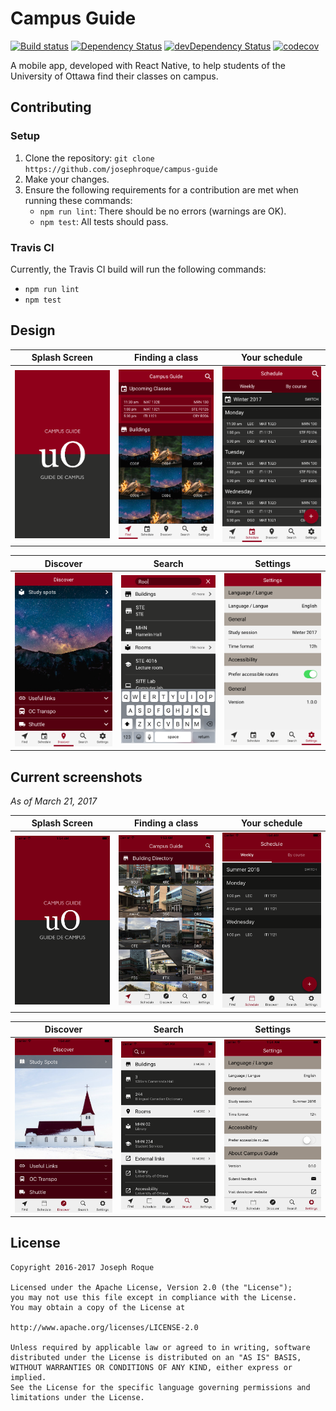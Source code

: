 # Campus Guide

[![Build status](https://travis-ci.org/josephroque/campus-guide.svg?branch=master)](https://travis-ci.org/josephroque/campus-guide)
[![Dependency Status](https://david-dm.org/josephroque/campus-guide.svg)](https://david-dm.org/josephroque/campus-guide)
[![devDependency Status](https://david-dm.org/josephroque/campus-guide/dev-status.svg)](https://david-dm.org/josephroque/campus-guide?type=dev)
[![codecov](https://codecov.io/gh/josephroque/campus-guide/branch/master/graph/badge.svg)](https://codecov.io/gh/josephroque/campus-guide)


A mobile app, developed with React Native, to help students of the University of Ottawa find their classes on campus.

## Contributing

### Setup

1. Clone the repository: `git clone https://github.com/josephroque/campus-guide`
2. Make your changes.
3. Ensure the following requirements for a contribution are met when running these commands:
    - `npm run lint`: There should be no errors (warnings are OK).
    - `npm test`: All tests should pass.

### Travis CI

Currently, the Travis CI build will run the following commands:

- `npm run lint`
- `npm test`

## Design

| Splash Screen | Finding a class | Your schedule |
|:-------------:|:---------------:|:-------------:|
| <img src='./screenshots/design_splash.png' width='220' alt='Splash design'/> | <img src='./screenshots/design_find.png' width='220' alt='Find design'/> | <img src='./screenshots/design_schedule.png' width='220' alt='Schedule design'/> |

| Discover | Search | Settings |
|:--------:|:------:|:--------:|
| <img src='./screenshots/design_discover.png' width='220' alt='Discover design'/> | <img src='./screenshots/design_search.png' width='220' alt='Search design'/> | <img src='./screenshots/design_settings.png' width='220' alt='Settings design'/> |

## Current screenshots

*As of March 21, 2017*

| Splash Screen | Finding a class | Your schedule |
|:-------------:|:---------------:|:-------------:|
| <img src='./screenshots/screen_pre_splash.png' width='220' alt='Prerelease splash'/> | <img src='./screenshots/screen_pre_find.png' width='220' alt='Prerelease find'/> | <img src='./screenshots/screen_pre_schedule.png' width='220' alt='Prerelease schedule'/> |

| Discover | Search | Settings |
|:--------:|:------:|:--------:|
| <img src='./screenshots/screen_pre_discover.png' width='220' alt='Prerelease discover'/> | <img src='./screenshots/screen_pre_search.png' width='220' alt='Prerelease search'/> | <img src='./screenshots/screen_pre_settings.png' width='220' alt='Prerelease settings'/> |

## License

```
Copyright 2016-2017 Joseph Roque

Licensed under the Apache License, Version 2.0 (the "License");
you may not use this file except in compliance with the License.
You may obtain a copy of the License at

http://www.apache.org/licenses/LICENSE-2.0

Unless required by applicable law or agreed to in writing, software
distributed under the License is distributed on an "AS IS" BASIS,
WITHOUT WARRANTIES OR CONDITIONS OF ANY KIND, either express or implied.
See the License for the specific language governing permissions and
limitations under the License.
```
